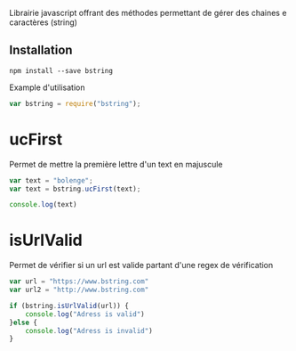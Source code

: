 Librairie javascript offrant des méthodes permettant de gérer des chaines e caractères (string)

## Installation

`npm install --save bstring`

Example d'utilisation

```js
var bstring = require("bstring");

```

# ucFirst
Permet de mettre la première lettre d'un text en majuscule
```js
var text = "bolenge";
var text = bstring.ucFirst(text);

console.log(text)
```

# isUrlValid
Permet de vérifier si un url est valide partant d'une regex de vérification
```js
var url = "https://www.bstring.com"
var url2 = "http://www.bstring.com"

if (bstring.isUrlValid(url)) {
    console.log("Adress is valid")
}else {
    console.log("Adress is invalid")
}

```